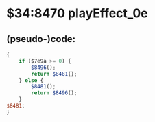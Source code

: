 ﻿
# $34:8470 playEffect_0e

<summary></summary>

## (pseudo-)code:
```js
{
	if ($7e9a >= 0) {
		$8496();
		return $8481();
	} else {
		$8481();
		return $8496();
	}
$8481:
}
```



